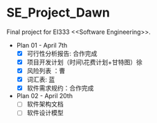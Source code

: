 # SE_Project_Dawn
Final project for EI333 \<\<Software Engineering\>\>.

+ Plan 01 - April 7th
  + [x] 可行性分析报告: 合作完成	
  + [x] 项目开发计划（时间\花费计划+甘特图）徐
  + [x] 风险列表 ：曹
  + [x] 词汇表:  蓝
  + [x] 软件需求规约：合作完成
+ Plan 02 - April 20th
  + [ ] 软件架构文档
  + [ ] 软件设计模型